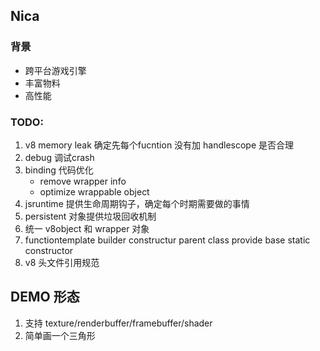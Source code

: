 ## Nica

### 背景
- 跨平台游戏引擎
- 丰富物料
- 高性能


### TODO:
1. v8 memory leak
    确定先每个fucntion 没有加 handlescope 是否合理
2. debug 调试crash
3. binding 代码优化
    - remove wrapper info
    - optimize wrappable object
4. jsruntime 提供生命周期钩子，确定每个时期需要做的事情
5. persistent 对象提供垃圾回收机制
6. 统一 v8object 和 wrapper 对象
7. functiontemplate builder constructur parent class provide base static constructor
8. v8 头文件引用规范


## DEMO 形态

1. 支持 texture/renderbuffer/framebuffer/shader
2. 简单画一个三角形